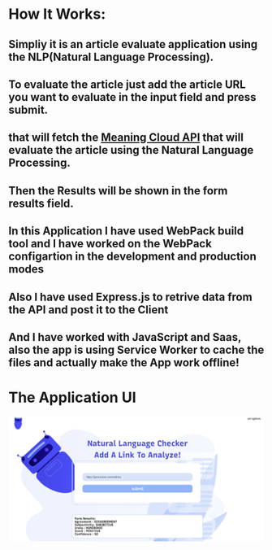# How It Works:
## Simpliy it is an article evaluate application using the NLP(Natural Language Processing). 
## To evaluate the article just add the article URL you want to evaluate in the input field and press submit.
## that will fetch the <a href="https://www.meaningcloud.com/">Meaning Cloud API</a> that will evaluate the article using the Natural Language Processing.
## Then the Results will be shown in the form results field.
## In this Application I have used WebPack build tool and I have worked on the WebPack configartion in the development and production modes 
## Also I have used Express.js to retrive data from the API and post it to the Client
## And I have worked with JavaScript and Saas, also the app is using Service Worker to cache the files and actually make the App work offline!

# The Application UI
![Alt text](/Screenshot_4.png)

